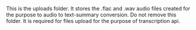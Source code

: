 This is the uploads folder. It stores the .flac and .wav audio files created for the purpose to audio to text-summary conversion.
Do not remove this folder. It is required for files upload for the purpose of transcription api.